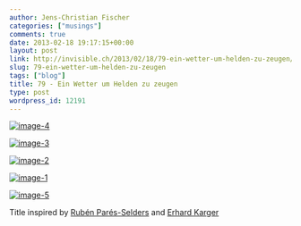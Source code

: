```yaml
---
author: Jens-Christian Fischer
categories: ["musings"]
comments: true
date: 2013-02-18 19:17:15+00:00
layout: post
link: http://invisible.ch/2013/02/18/79-ein-wetter-um-helden-zu-zeugen/
slug: 79-ein-wetter-um-helden-zu-zeugen
tags: ["blog"]
title: 79 - Ein Wetter um Helden zu zeugen
type: post
wordpress_id: 12191
---
```




[![image-4](/wp-content/uploads/2013/02/image-4-300x224.jpeg)](/wp-content/uploads/2013/02/image-4.jpeg)

[![image-3](/wp-content/uploads/2013/02/image-3-300x224.jpeg)](/wp-content/uploads/2013/02/image-3.jpeg)

[![image-2](/wp-content/uploads/2013/02/image-2-300x224.jpeg)](/wp-content/uploads/2013/02/image-2.jpeg)

[![image-1](/wp-content/uploads/2013/02/image-1-300x224.jpeg)](/wp-content/uploads/2013/02/image-1.jpeg)

[![image-5](/wp-content/uploads/2013/02/image-5-e1361214747511-224x300.jpeg)](/wp-content/uploads/2013/02/image-5-e1361214747511.jpeg)



Title inspired by [Rubén Parés-Selders](https://twitter.com/RubenPS) and [Erhard Karger](https://twitter.com/cuchulin)
